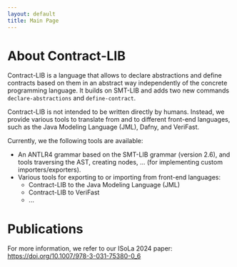 ```yaml
---
layout: default
title: Main Page
---
```


# About Contract-LIB

Contract-LIB is a language that allows to declare abstractions and define contracts based on them in an abstract way independently of the concrete programming language. It builds on SMT-LIB and adds two new commands `declare-abstractions` and `define-contract`.

Contract-LIB is not intended to be written directly by humans. Instead, we provide various tools to translate from and to different front-end languages, such as the Java Modeling Language (JML), Dafny, and VeriFast.

Currently, we the following tools are available:
* An ANTLR4 grammar based on the SMT-LIB grammar (version 2.6), and tools traversing the AST, creating nodes, ... (for implementing custom importers/exporters).
* Various tools for exporting to or importing from front-end languages:
    * Contract-LIB to the Java Modeling Language (JML)
    * Contract-LIB to VeriFast
    * ...

# Publications
For more information, we refer to our ISoLa 2024 paper: <https://doi.org/10.1007/978-3-031-75380-0_6>
